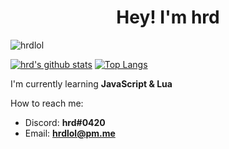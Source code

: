 <h1 align="center">Hey! I'm hrd</h1>

<p align="left"> <img src="https://komarev.com/ghpvc/?username=hrdlol" alt="hrdlol" /> </p>

[![hrd's github stats](https://github-readme-stats.vercel.app/api?username=hrdlol&count_private=true&theme=dark)](https://github.com/hrdlol/)
[![Top Langs](https://github-readme-stats.vercel.app/api/top-langs/?username=hrdlol&theme=dark)](https://github.com/hrdlol/)

I'm currently learning **JavaScript & Lua**

How to reach me:
 - Discord: **hrd#0420**
 - Email: **hrdlol@pm.me**
